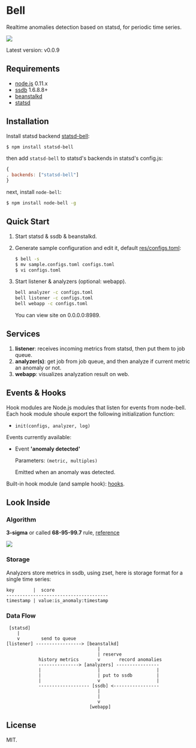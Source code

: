 Bell
====

Realtime anomalies detection based on statsd,
for periodic time series.

![](https://github.com/eleme/node-bell/raw/master/snap.png)


Latest version: v0.0.9

Requirements
------------

- [node.js](http://nodejs.org/) 0.11.x
- [ssdb](https://github.com/ideawu/ssdb) 1.6.8.8+
- [beanstalkd](https://github.com/kr/beanstalkd)
- [statsd](https://github.com/etsy/statsd)

Installation
------------

Install statsd backend [statsd-bell](https://github.com/eleme/statsd-bell):

```bash
$ npm install statsd-bell
```

then add `statsd-bell` to statsd's backends in statsd's config.js:

```js
{
, backends: ["statsd-bell"]
}
```

next, install `node-bell`:

```bash
$ npm install node-bell -g
```

Quick Start
-----------

1. Start statsd & ssdb & beanstalkd.
2. Generate sample configuration and edit it, default [res/configs.toml](res/configs.toml):

   ```bash
   $ bell -s
   $ mv sample.configs.toml configs.toml
   $ vi configs.toml
   ```
3. Start listener & analyzers (optional: webapp).

   ```bash
   bell analyzer -c configs.toml
   bell listener -c configs.toml
   bell webapp -c configs.toml
   ```

   You can view site on 0.0.0.0:8989.

Services
--------

1. **listener**: receives incoming metrics from statsd, then put them to job queue.
2. **analyzer(s)**: get job from job queue, and then analyze if current metric an anomaly or not.
3. **webapp**: visualizes analyzation result on web.

Events & Hooks
--------------

Hook modules are Node.js modules that listen for events from node-bell.
Each hook module shoule export the following initialization function:

- `init(configs, analyzer, log)`

Events currently available:

- Event **'anomaly detected'**

   Parameters: `(metric, multiples)`

   Emitted when an anomaly was detected.

Built-in hook module (and sample hook): [hooks](hooks).

Look Inside
-----------

### Algorithm

**3-sigma** or called **68-95-99.7** rule, [reference](http://en.wikipedia.org/wiki/68%E2%80%9395%E2%80%9399.7_rule)

![](http://upload.wikimedia.org/wikipedia/commons/thumb/8/8c/Standard_deviation_diagram.svg/350px-Standard_deviation_diagram.svg.png)

### Storage

Analyzers store metrics in ssdb, using zset, here is storage format for a single time series:

```
key       |  score
--------------------------------------
timestamp | value:is_anomaly:timestamp
```

### Data Flow


```
 [statsd]
    |
    v        send to queue
[listener] -----------------> [beanstalkd]
                                  |
                                  | reserve
            history metrics       v       record anomalies
            ---------------> [analyzers] ----------------
            |                     |                     |
            |                     | put to ssdb         |
            |                     v                     |
            ------------------- [ssdb] <-----------------
                                  |
                                  |
                                  v
                               [webapp]
```

License
--------

MIT.
